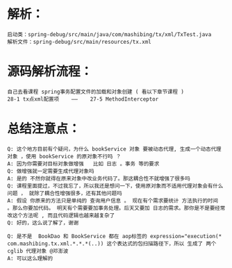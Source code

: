 # 解析：
    启动类：spring-debug/src/main/java/com/mashibing/tx/xml/TxTest.java
    解析文件：spring-debug/src/main/resources/tx.xml

# 源码解析流程：
    自己去看课程 spring事务配置文件的加载和对象创建 ( 看以下章节课程 )
    28-1 tx点xml配置项    ——    27-5 MethodInterceptor

# 总结注意点：
    Q: 这个地方目前有个疑问，为什么 bookService 对象 要被动态代理, 生成一个动态代理对象 ，使用 bookService 的原对象不行吗 ？
    A: 因为你需要对目标对象做增强   比如 日志 。事务 等的要求 
    Q: 做增强就一定需要生成代理对象吗
    A: 是的 不然你就得在原来对象中改业务代码了。那这耦合性不就增强了很多吗
    Q: 课程里面提过，不过我忘了，所以我还是想问一下，使用原对象而不适用代理对象会有什么问题 ， 就除了耦合性增强很多，还有其他问题吗
    A: 假设 你原来的方法只是单纯的 查询用户信息 。 现在有个需求要统计 方法执行的时间 。那么你要加代码。 明天有个需要要加事务处理。后天又要加 日志的需求。那你是不是要经常改这个方法呢 , 而且代码逻辑也越来越复杂了
    Q: 好的，这么说了解了，谢谢
    
    Q: 是不是  BookDao 和 BookService 都在 aop标签的 expression="execution(* com.mashibing.tx.xml.*.*.*(..)) 这个表达式的包扫描路径下，所以 生成了 两个 cglib 代理对象 @邓澎波 
    A: 可以这么理解的